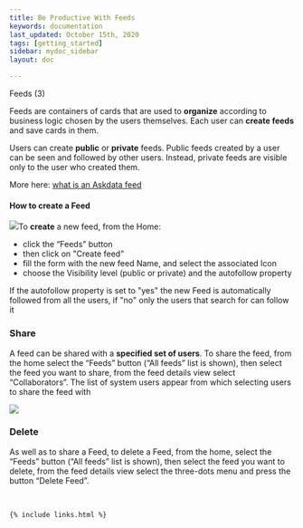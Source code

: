 ```yaml
---
title: Be Productive With Feeds
keywords: documentation
last_updated: October 15th, 2020
tags: [getting_started]
sidebar: mydoc_sidebar
layout: doc

---
```


Feeds (3)


Feeds are containers of cards that are used to **organize** according to business logic chosen by the users themselves. Each user can **create feeds** and save cards in them. 

Users can create **public** or **private** feeds. Public feeds created by a user can be seen and followed by other users. Instead, private feeds are visible only to the user who created them.

 More here: [what is an Askdata feed](/docs/what-is-an-askdata-feed)

#### How to create a Feed

![](https://uploads-ssl.webflow.com/5dff758010bfa7356f98e395/5f589e7433cdb6653845a936_UoDFZZej3GajgQs7Kj1i08uRrq0aU_nUHy6sMJZnJUj9LQFzjnAD_WiY8E7O23a6_2H8IUalT83Q_nNyWh-EVIBy9I62_hdbMdVXsv2tJjPQ52NXd5vQc54SRQwTMAbnDtGlya2p.png)To **create** a new feed, from the Home:


* click the “Feeds" button 
* then click on "Create feed"
* fill the form with the new feed Name, and select the associated Icon
* choose the Visibility level (public or private) and the autofollow property  


If the autofollow property is set to "yes" the new Feed is automatically followed from all the users, if "no" only the users that search for can follow it  


### Share

A feed can be shared with a **specified set of users**. To share the feed, from the home select the “Feeds” button (“All feeds” list is shown), then select the feed you want to share, from the feed details view select “Collaborators”. The list of system users appear from which selecting users to share the feed with 

![](https://uploads-ssl.webflow.com/5dff758010bfa7356f98e395/5f589e74454eca4eb52eb94e_dKf9KmqPSuomyINjEFK7zYvhWUJZeagkNeXyJwvzPT7JW0ds5wEgyVWndkpJzaTafewJSwMVpQylDzpBWipPo8WvLZtBSOTgnK9WTAikM10TG22zVsxNFi6UCpGOoTgztc3H-f5U.png)  


### Delete

As well as to share a Feed, to delete a Feed, from the home, select the “Feeds” button (“All feeds” list is shown), then select the feed you want to delete, from the feed details view select the three-dots menu and press the button “Delete Feed”. 

‍



    {% include links.html %}

    